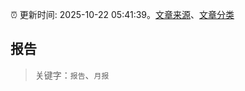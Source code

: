 :alarm_clock: 更新时间: 2025-10-22 05:41:39。[文章来源](/README.md)、[文章分类](/TAGS.md)

## 报告


> 关键字：`报告`、`月报`



